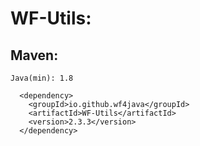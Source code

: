 # WF-Utils:
## Maven:
`Java(min): 1.8`
```
  <dependency>
    <groupId>io.github.wf4java</groupId>
    <artifactId>WF-Utils</artifactId>
    <version>2.3.3</version>
  </dependency>
```

